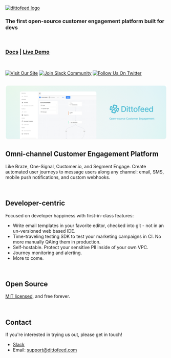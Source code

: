 <p style="border: none; margin-bottom:0; padding-bottom: 0;" position="left">
  <a href="https://dittofeed.com">
    <picture>
      <img width="350" alt="dittofeed logo" src="https://raw.githubusercontent.com/dittofeed/dittofeed/main/packages/docs/logo/light.png">
    </picture>
  </a>
</p>

<h3 position="left">The first open-source customer engagement platform built for devs</h3>

<br />

<h3 position="left">
  <a target="_blank" href="https://docs.dittofeed.com/" rel="dofollow"><strong>Docs</strong></a>
  |
  <a target="_blank" href="https://demo.dittofeed.com/dashboard/journeys/7abdc111-5743-495f-9365-7a2c37929279" rel="dofollow"><strong>Live Demo</strong></a>
  <br />
</h3>

<br />

<a href="https://dittofeed.com/"><img alt="Visit Our Site" src="https://img.shields.io/badge/site-Dittofeed-orange"/></a>
<a href="https://join.slack.com/t/dittofeed-community/shared_invite/zt-1rwjkx7w1-Jj8MeB1wN~hiM7uuErLj1A"><img alt="Join Slack Community" src="https://img.shields.io/badge/slack-Dittofeed-brightgreen.svg?logo=slack"/></a>
<a href="https://twitter.com/dittofeed"><img alt="Follow Us On Twitter" src="https://img.shields.io/badge/follow-Dittofeed-blue?logo=twitter"/></a>

<br />

<a href="https://dittofeed.com/">
  <img src="https://raw.githubusercontent.com/dittofeed/dittofeed/main/packages/docs/images/github-readme-banner.png" alt="Dittofeed Admin Panel Banner" />
</a>

<br />

## Omni-channel Customer Engagement Platform

Like Braze, One-Signal, Customer.io, and Segment Engage. Create automated user journeys to message users along any channel: email, SMS, mobile push notifications, and custom webhooks.

<br />

## Developer-centric

Focused on developer happiness with first-in-class features:

* Write email templates in your favorite editor, checked into git - not in an un-versioned web based IDE.
* Time-traveling testing SDK to test your marketing campaigns in CI. No more manually QAing them in production.
* Self-hostable. Protect your sensitive PII inside of your own VPC.
* Journey monitoring and alerting.
* More to come.

<br />
  
## Open Source

[MIT licensed](/LICENSE), and free forever.

<br />

## Contact

If you're interested in trying us out, please get in touch!

* [Slack](https://join.slack.com/t/dittofeed-community/shared_invite/zt-1rwjkx7w1-Jj8MeB1wN~hiM7uuErLj1A)
* Email: [support@dittofeed.com](mailto:support@dittofeed.com)
